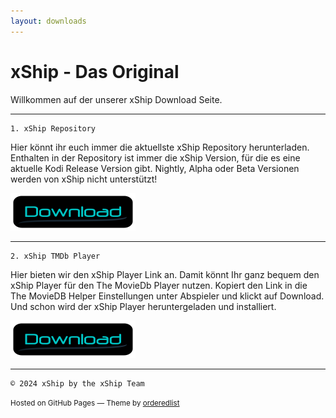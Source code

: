 ```yaml
---
layout: downloads
---
```




# xShip - Das Original

Willkommen auf der unserer xShip Download Seite.

* * *

```
1. xShip Repository
```

Hier könnt ihr euch immer die aktuellste xShip Repository herunterladen.
Enthalten in der Repository ist immer die xShip Version, für die es eine aktuelle Kodi Release Version gibt.
Nightly, Alpha oder Beta Versionen werden von xShip nicht unterstützt!

[![Link zum Repository Download](./assets/img/downloads.png)](./zips/test.zip)

* * *

```
2. xShip TMDb Player
```

Hier bieten wir den xShip Player Link an. Damit könnt Ihr ganz bequem den xShip Player für den The MovieDb Player nutzen. 
Kopiert den Link in die The MovieDB Helper Einstellungen unter Abspieler und klickt auf Download.
Und schon wird der xShip Player heruntergeladen und installiert.

[![Link zum Repository Download](./assets/img/downloads.png)](./zips/test1.zip)

* * *

```
© 2024 xShip by the xShip Team
```

<p><small>Hosted on GitHub Pages &mdash; Theme by <a href="https://github.com/orderedlist">orderedlist</a></small></p>